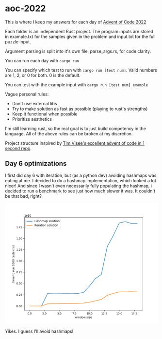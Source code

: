 # aoc-2022

This is where I keep my answers for each day of [Advent of Code 2022](https://adventofcode.com/2022/)

Each folder is an independent Rust project. The program inputs are stored in example.txt for the samples given in the problem and input.txt for the full puzzle input.

Argument parsing is split into it's own file, parse_args.rs, for code clarity.

You can run each day with `cargo run`

You can specify which test to run with `cargo run [test num]`. Valid numbers are 1, 2, or 0 for both. 0 is the default.

You can test with the example input with `cargo run [test num] example`

Vague personal rules:
- Don't use external libs
- Try to make solution as fast as possible (playing to rust's strengths)
- Keep it functional when possible
- Prioritize aesthetics

I'm still learning rust, so the real goal is to just build competency in the
language. All of the above rules can be broken at my discretion.

Project structure inspired by [Tim Visee's excellent advent of code in 1 second
repo](https://github.com/timvisee/advent-of-code-2020).


## Day 6 optimizations
I first did day 6 with iteration, but (as a python dev) avoiding hashmaps was
eating at me. I decided to do a hashmap implementation, which looked a lot
nicer! And since I wasn't even necessarily fully populating the hashmap, i
decided to run a benchmark to see just how much slower it was. It couldn't be
that bad, right?

![Day 6 graphed results](doc/day_6_graph.png)

Yikes. I guess I'll avoid hashmaps!
